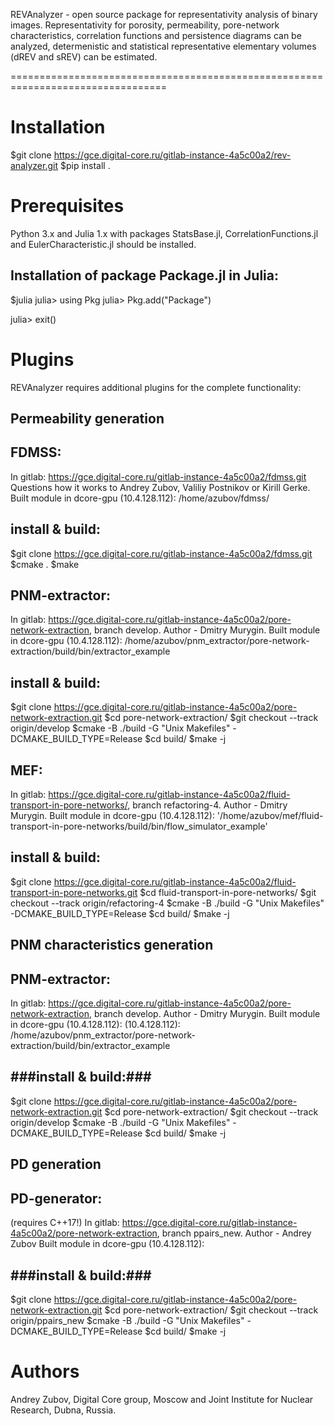 REVAnalyzer - open source package for representativity analysis of binary images. 
Representativity for porosity, permeability, pore-network characteristics, correlation
functions and persistence diagrams can be analyzed, determenistic and statistical representative elementary volumes (dREV and sREV) can be estimated.


=================================================================================

Installation
============
$git clone https://gce.digital-core.ru/gitlab-instance-4a5c00a2/rev-analyzer.git
$pip install .

Prerequisites
=============
Python 3.x and Julia 1.x with packages StatsBase.jl, CorrelationFunctions.jl
and EulerCharacteristic.jl should be installed.

Installation of package Package.jl in Julia:
------------------------------------------------------------
$julia
julia> using Pkg
julia> Pkg.add("Package")

julia> exit()


Plugins
=======
REVAnalyzer requires additional plugins for the complete functionality:

Permeability generation
-----------------------------------

FDMSS:
------------
In gitlab: https://gce.digital-core.ru/gitlab-instance-4a5c00a2/fdmss.git Questions how it works to Andrey Zubov, Valiliy Postnikov or Kirill Gerke.
Built module in dcore-gpu (10.4.128.112): /home/azubov/fdmss/

install & build:
-------------------
$git clone https://gce.digital-core.ru/gitlab-instance-4a5c00a2/fdmss.git
$cmake .
$make


PNM-extractor:
---------------------
In gitlab: https://gce.digital-core.ru/gitlab-instance-4a5c00a2/pore-network-extraction, branch develop. Author - Dmitry Murygin.
Built module in dcore-gpu (10.4.128.112):  /home/azubov/pnm_extractor/pore-network-extraction/build/bin/extractor_example

install & build:
-------------------
$git clone https://gce.digital-core.ru/gitlab-instance-4a5c00a2/pore-network-extraction.git
$cd pore-network-extraction/
$git checkout --track origin/develop
$cmake -B ./build -G "Unix Makefiles" -DCMAKE_BUILD_TYPE=Release
$cd build/
$make -j


MEF: 
-------
In gitlab: https://gce.digital-core.ru/gitlab-instance-4a5c00a2/fluid-transport-in-pore-networks/, branch refactoring-4. Author - Dmitry Murygin.
Built module in dcore-gpu (10.4.128.112): '/home/azubov/mef/fluid-transport-in-pore-networks/build/bin/flow_simulator_example'

install & build:
---------------------
$git clone https://gce.digital-core.ru/gitlab-instance-4a5c00a2/fluid-transport-in-pore-networks.git
$cd fluid-transport-in-pore-networks/
$git checkout --track origin/refactoring-4
$cmake -B ./build -G "Unix Makefiles" -DCMAKE_BUILD_TYPE=Release
$cd build/
$make -j

PNM characteristics generation
----------------------------------------------
PNM-extractor:
---------------------
In gitlab: https://gce.digital-core.ru/gitlab-instance-4a5c00a2/pore-network-extraction, branch develop. Author - Dmitry Murygin.
Built module in dcore-gpu (10.4.128.112):  (10.4.128.112): /home/azubov/pnm_extractor/pore-network-extraction/build/bin/extractor_example

###install & build:###
---------------------
$git clone https://gce.digital-core.ru/gitlab-instance-4a5c00a2/pore-network-extraction.git
$cd pore-network-extraction/
$git checkout --track origin/develop
$cmake -B ./build -G "Unix Makefiles" -DCMAKE_BUILD_TYPE=Release
$cd build/
$make -j
 

PD generation
---------------------

PD-generator: 
----------------------
(requires C++17!)
In gitlab: https://gce.digital-core.ru/gitlab-instance-4a5c00a2/pore-network-extraction, branch ppairs_new. Author - Andrey Zubov
Built module in dcore-gpu (10.4.128.112):

###install & build:###
---------------------
$git clone https://gce.digital-core.ru/gitlab-instance-4a5c00a2/pore-network-extraction.git
$cd pore-network-extraction/
$git checkout --track origin/ppairs_new
$cmake -B ./build -G "Unix Makefiles" -DCMAKE_BUILD_TYPE=Release
$cd build/
$make -j


Authors
=======
Andrey Zubov, Digital Core group, Moscow and Joint Institute for Nuclear Research, Dubna, Russia.
